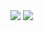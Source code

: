 
<img src="https://render.githubusercontent.com/render/math?math=A_n \textrm { Array of flag on the number at } n">
<img src="https://render.githubusercontent.com/render/math?math=R_n=|\frac{ \textrm{ number of appearances of i } }{ N ( \textrm{ total times } ) }|_{i=1,...,L} \textrm { Ratio of each number }">
